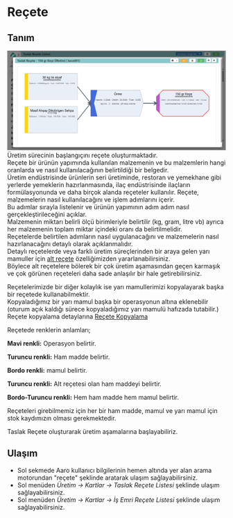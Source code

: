 
# Reçete

## Tanım
![Reçete](../Uretim/recete.png "Reçete")
Üretim sürecinin başlangıçını reçete oluşturmaktadır.   
Reçete bir ürünün yapımında kullanılan malzemenin ve bu malzemlerin hangi oranlarda ve nasıl kullanılacağının belirtildiği bir belgedir.  
Üretim endüstrisinde ürünlerin seri üretiminde, restoran ve yemekhane gibi yerlerde yemeklerin hazırlanmasında, ilaç endüstrisinde ilaçların formülasyonunda ve daha birçok alanda reçeteler kullanılır.
Reçete, malzemelerin nasıl kullanılacağını ve işlem adımlarını içerir.   
Bu adımlar sırayla listelenir ve ürünün yapımının adım adım nasıl gerçekleştirileceğini açıklar.  
Malzemenin miktarı belirli ölçü birimleriyle belirtilir (kg, gram, litre vb) ayrıca her malzemenin toplam miktar içindeki oranı da belirtilmelidir.  
Reçetelerde belirtilen adımların nasıl uygulanacağını ve malzemelerin nasıl hazırlanacağını detaylı olarak açıklanmalıdır.   
Detaylı reçetelerde veya farklı üretim süreçlerinden bir araya gelen yarı mamuller için [alt reçete](.../Uretim/AltRecete.md) özelliğimizden yararlanabilirsiniz.  
Böylece alt reçetelere bölerek bir çok üretim aşamasından geçen karmaşık ve çok görünen reçeteleri daha sade anlaşılır bir hale getirebilirsiniz.

Reçetelerimizde bir diğer kolaylık ise yarı mamullerimizi kopyalayarak başka bir reçetede kullanabilmektir.   
Kopyaladığımız bir yarı mamul başka bir operasyonun altına eklenebilir (oturum açık kaldığı sürece kopyaladığımız yarı mamulü hafızada tutabilir.)
Reçete kopyalama detaylarına [Reçete Kopyalama](../Uretim/ReceteKopyalama.md)



Reçetede renklerin anlamları;

**Mavi renkli:** Operasyon belirtir.

**Turuncu renkli:** Ham madde belirtir.

**Bordo renkli:** mamul belirtir.

**Turuncu renkli:** Alt reçetesi olan ham maddeyi belirtir.

**Bordo-Turuncu renkli:** Hem ham madde hem mamul belirtir.

Reçeteleri girebilmemiz için her bir ham madde, mamul ve yarı mamul için stok kaydımızın olması gerekmektedir.

Taslak Reçete oluşturarak üretim aşamalarına başlayabiliriz.

## Ulaşım

- Sol sekmede Aaro kullanıcı bilgilerinin hemen altında yer alan arama motorundan "reçete" şeklinde aratarak ulaşım sağlayabilirsiniz.
- Sol menüden *Üretim -> Kartlar -> Taslak Reçete Listesi* şeklinde ulaşım sağlayabilirsiniz.
- Sol menüden *Üretim -> Kartlar -> İş Emri Reçete Listesi* şeklinde ulaşım sağlayabilirsiniz.